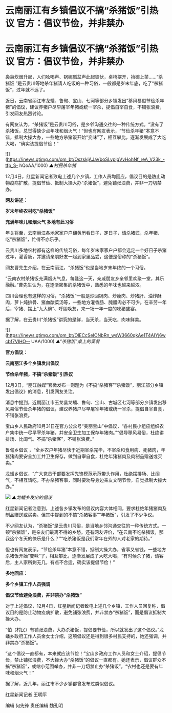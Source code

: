 # 云南丽江有乡镇倡议不搞“杀猪饭”引热议 官方：倡议节俭，并非禁办

# 云南丽江有乡镇倡议不搞“杀猪饭”引热议 官方：倡议节俭，并非禁办

袅袅炊烟升起，人们吆喝声、锅碗瓢盆声此起彼伏，桌椅摆开，抬碗上菜……“杀猪饭
”是云贵川等地杀年猪请人吃饭的一种习俗，一般都是岁末年底，吃了“杀猪饭”，过年就不远了。

近日，云南省丽江市龙蟠、鲁甸、宝山、七河等部分乡镇发出“移风易俗节俭杀年猪”的倡议，建议养猪户尽早屠宰年猪或统一宰杀，提倡自宰自食，不铺张浪费，引发网友热烈讨论。

有网友认为，“杀猪饭”是云贵川习俗，是乡邻沟通交往的一种传统方式。“没有了杀猪饭，总觉得缺少点年味和烟火气！”但也有网友表示，“节俭杀年猪”本意不错，抵制大操大办，一些地方杀猪饭开始“变味”了，相互攀比，逐渐发展成了大吃大喝，“确实该提倡节俭！”

![](https://inews.gtimg.com/om_bt/OszskjAJaVboSLvplgVvHohNf_reA_V23k_-tfp_S-
hQoAA/1000) _▲村民杀年猪_

12月4日，红星新闻记者致电上述几个乡镇，工作人员均回应，倡议目的是防止动物疫病扩散，提倡节俭、抵制大操大办“杀猪饭”，避免铺张浪费，并非一刀切禁办。

**网友讲述：**

**岁末年终农村吃“杀猪饭”**

**充满年味儿和烟火气 多地有此习俗**

年关将至，云南丽江各地家家户户翻黄历看日子，定日子，请杀猪匠，杀年猪、吃“杀猪饭”，忙得不亦乐乎。

云贵川多地农村都有这样的传统习俗，每年岁末家家户户都会选定一个好日子杀猪过年，灌香肠，并邀请亲朋好友一起到家里品尝，这便是俗称的“杀猪饭”。

网友曹先生介绍，在云南丽江，“杀猪饭”也是当地岁末年终的一个习俗。

“云南农村杀猪饭充满烟火气息，每逢这一天，亲戚朋友乡亲邻里欢聚一堂，其乐融融。”曹先生认为，在逐渐密集的杀猪饭中，熟悉的年味也越来越浓。

四川会理也有这样的习俗，“杀猪饭”一般是炒回锅肉、炒瘦肉、炒猪肝、油炸酥肉，萝卜炖排骨、猪血酸菜汤等，一些地方灌香肠、腌腊肉必不可少。在辛劳一年后，宰猪、摆上“九大碗”、呼朋唤友，来一场一年一度的吃猪盛宴。

据了解，在云贵川“杀猪饭”讲究的是鲜，当天杀，当天吃，肉味鲜美。

![](https://inews.gtimg.com/om_bt/OlECcSeIONbRn_wsW3660qkAe1T4AIYj6wcbf7VIHO--
UAA/1000) _▲“杀猪饭”桌上的菜肴_

**官方倡议：**

**云南丽江多个乡镇发出倡议**

**节俭杀年猪，不搞“杀猪饭”引热议**

12月3日，“丽江融媒”官微发布一则题为《不搞“杀猪客”“杀猪饭”，丽江部分乡镇发出倡议》的消息，引发网友关注。

消息中提到，近期丽江市玉龙县龙蟠、鲁甸、宝山、古城区七河等部分乡镇发出移风易俗节俭杀年猪的倡议，建议养猪户尽早屠宰年猪或统一宰杀，提倡自宰自食，不铺张浪费。

宝山乡人民政府10月31日在官方公众号“美丽宝山”中倡议，“各村民小组应组织农户集中统一尽早宰杀年猪，并安全卫生加工保存年猪肉。”“倡导移风易俗，杜绝讲排场、比阔气。不搞“杀猪客”，不铺张浪费。”

鲁甸乡倡议 ，“全乡农户年猪尽快于近期宰杀完毕，不宰杀和食用病、死猪肉，年猪猪肉要安全加工并卫生保存，做到自宰自食，杜绝年猪猪肉及肉制品赠送或买卖。”

龙蟠乡倡议，“广大党员干部要发挥先锋模范示范带头作用，杜绝摆排场、比阔气，不相互请吃，不办杀猪客事，同时要劝导身边亲友文明节俭，自觉抵制大操大办。”

![](https://inews.gtimg.com/om_bt/OqsSlHfCH9a0C4Etwru_z1RBW2tbzR2f7eucfizD6LE8cAA/1000)
_▲龙蟠乡发出的倡议_

红星新闻记者注意到，上述各乡镇发布的倡议内容大体相同，要求杜绝年猪猪肉及制品赠送或买卖。但其中提到的不搞“杀猪客事”“年猪饭”，引发了不少争议。

不少网友认为，“杀猪饭”是云贵川习俗，是当地乡邻沟通交往的一种传统方式。一顿“杀猪饭”，是亲友们最离不得的乡愁。还有网友评价，“在云南不吃杀猪饭，那我这个冬天的快乐是什么？”“吃杀猪饭是我们常年在外的人对老家的期待。”

但也有网友表示，“节俭杀年猪”本意不错，抵制大操大办，省事又省钱，一些地方杀猪饭开始“变味”了，相互攀比，逐渐发展成了大吃大喝，“有时候杀了猪，请客后，主人家所剩无几，有点不合适，确实该提倡节俭！”

**多地回应：**

**多个乡镇工作人员强调**

**倡议节俭避免浪费，并非禁办“杀猪饭”**

对于上述倡议，12月4日，红星新闻记者致电上述几个乡镇，工作人员回复称，倡议目的是防止动物疫病扩散，避免铺张浪费，并非禁办“杀猪饭”，而是倡议抵制大操大办。

“怕（村民）有铺张浪费，大办杀猪饭，提倡要节俭，所以就发出了这个倡议。”龙蟠乡政府工作人员金女士介绍，这项倡议还是得到很多村民支持的，她还强调，并非禁办“杀猪饭”。

“这个倡议一直都有，本来就应该节俭！”宝山乡政府工作人员和女士介绍，提倡节俭，禁止铺张浪费，不大操大办“杀猪饭”的倡议一直都有。她还表示，倡议群众不搞“杀猪饭”，或缩小范围举办，并非一刀切禁止办“杀猪饭”，“农村也还是要有年味和烟火气！”

据了解，近几年，丽江市不少乡镇都曾发布过类似倡议。

红星新闻记者 王明平

编辑 何先锋 责任编辑 魏孔明

